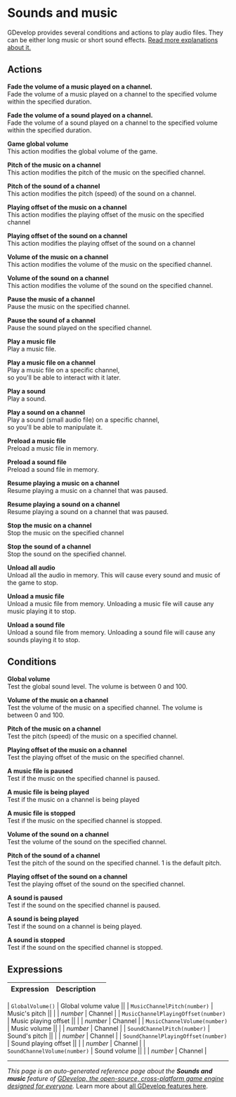 # Sounds and music

GDevelop provides several conditions and actions to play audio files. They can be either long music or short sound effects. [Read more explanations about it.](https://wiki.gdevelop.io/gdevelop5/all-features/audio)

## Actions

**Fade the volume of a music played on a channel.**  
Fade the volume of a music played on a channel to the specified volume within the specified duration.

**Fade the volume of a sound played on a channel.**  
Fade the volume of a sound played on a channel to the specified volume within the specified duration.

**Game global volume**  
This action modifies the global volume of the game.

**Pitch of the music on a channel**  
This action modifies the pitch of the music on the specified channel.

**Pitch of the sound of a channel**  
This action modifies the pitch (speed) of the sound on a channel.

**Playing offset of the music on a channel**  
This action modifies the playing offset of the music on the specified channel

**Playing offset of the sound on a channel**  
This action modifies the playing offset of the sound on a channel

**Volume of the music on a channel**  
This action modifies the volume of the music on the specified channel.

**Volume of the sound on a channel**  
This action modifies the volume of the sound on the specified channel.

**Pause the music of a channel**  
Pause the music on the specified channel.

**Pause the sound of a channel**  
Pause the sound played on the specified channel.

**Play a music file**  
Play a music file.

**Play a music file on a channel**  
Play a music file on a specific channel,  
so you'll be able to interact with it later.

**Play a sound**  
Play a sound.

**Play a sound on a channel**  
Play a sound (small audio file) on a specific channel,  
so you'll be able to manipulate it.

**Preload a music file**  
Preload a music file in memory.

**Preload a sound file**  
Preload a sound file in memory.

**Resume playing a music on a channel**  
Resume playing a music on a channel that was paused.

**Resume playing a sound on a channel**  
Resume playing a sound on a channel that was paused.

**Stop the music on a channel**  
Stop the music on the specified channel

**Stop the sound of a channel**  
Stop the sound on the specified channel.

**Unload all audio**  
Unload all the audio in memory. This will cause every sound and music of the game to stop.

**Unload a music file**  
Unload a music file from memory. Unloading a music file will cause any music playing it to stop.

**Unload a sound file**  
Unload a sound file from memory. Unloading a sound file will cause any sounds playing it to stop.

## Conditions

**Global volume**  
Test the global sound level. The volume is between 0 and 100.

**Volume of the music on a channel**  
Test the volume of the music on a specified channel. The volume is between 0 and 100.

**Pitch of the music on a channel**  
Test the pitch (speed) of the music on a specified channel.

**Playing offset of the music on a channel**  
Test the playing offset of the music on the specified channel.

**A music file is paused**  
Test if the music on the specified channel is paused.

**A music file is being played**  
Test if the music on a channel is being played

**A music file is stopped**  
Test if the music on the specified channel is stopped.

**Volume of the sound on a channel**  
Test the volume of the sound on the specified channel.

**Pitch of the sound of a channel**  
Test the pitch of the sound on the specified channel. 1 is the default pitch.

**Playing offset of the sound on a channel**  
Test the playing offset of the sound on the specified channel.

**A sound is paused**  
Test if the sound on the specified channel is paused.

**A sound is being played**  
Test if the sound on a channel is being played.

**A sound is stopped**  
Test if the sound on the specified channel is stopped.

## Expressions

| Expression | Description |  |
|-----|-----|-----|

| `GlobalVolume()` | Global volume value ||
| `MusicChannelPitch(number)` | Music's pitch ||
| | _number_ | Channel |
| `MusicChannelPlayingOffset(number)` | Music playing offset ||
| | _number_ | Channel |
| `MusicChannelVolume(number)` | Music volume ||
| | _number_ | Channel |
| `SoundChannelPitch(number)` | Sound's pitch ||
| | _number_ | Channel |
| `SoundChannelPlayingOffset(number)` | Sound playing offset ||
| | _number_ | Channel |
| `SoundChannelVolume(number)` | Sound volume ||
| | _number_ | Channel |

---
*This page is an auto-generated reference page about the **Sounds and music** feature of [GDevelop, the open-source, cross-platform game engine designed for everyone](https://gdevelop.io/).* Learn more about [all GDevelop features here](/gdevelop5/all-features).